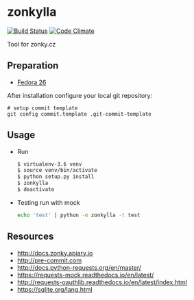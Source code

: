 zonkylla
========

[![Build Status](https://travis-ci.org/zonkylla/zonkylla.svg?branch=master)](https://travis-ci.org/zonkylla/zonkylla) [![Code Climate](https://codeclimate.com/github/zonkylla/zonkylla/badges/gpa.svg)](https://codeclimate.com/github/zonkylla/zonkylla)

Tool for zonky.cz

Preparation
-----------

-   [Fedora 26](doc/prepare_f26.md)

After installation configure your local git repository:

    # setup commit template
    git config commit.template .git-commit-template

Usage
-----

-   Run

    ``` bash
    $ virtualenv-3.6 venv
    $ source venv/bin/activate
    $ python setup.py install
    $ zonkylla
    $ deactivate
    ```

-   Testing run with mock

    ``` bash
    echo 'test' | python -m zonkylla -t test
    ```

Resources
---------

-   <http://docs.zonky.apiary.io>
-   <http://pre-commit.com>
-   <http://docs.python-requests.org/en/master/>
-   <https://requests-mock.readthedocs.io/en/latest/>
-   <http://requests-oauthlib.readthedocs.io/en/latest/index.html>
-   <https://sqlite.org/lang.html>
